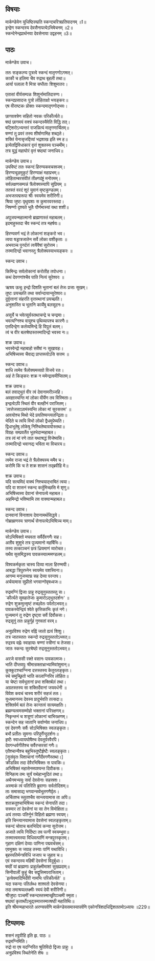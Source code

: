 
## विषयाः

मार्कण्डेयेन युधिष्ठिरम्प्रति स्कन्दचरित्रप्रतिपादनम् ॥1॥  
इन्द्रेण स्कन्दस्य देवसैनापत्येऽभिषेचनम् ॥2॥  
स्कन्देनेन्द्रप्रार्थनया देवसेनाया उद्वहनम् ॥3॥  

## पाठः



मार्कण्डेय उवाच।  

ततः सङ्कल्प्य पुत्रत्वे स्कन्दं मातृगणोऽगमत्।  
काकी च हलिमा चैव रुद्राथ बृहली तथा॥  
आर्या पलाला वै मित्रा सप्तैताः शिशुमातरः।  

एतासां वीर्यसम्पन्नः शिशुर्नामातिदारुणः।  
स्कन्दप्रसादजः पुत्रो लोहिताक्षो भयङ्करः॥  
एष वीराष्टकः प्रोक्तः स्कन्दमातृगणोद्भवः।  

छागवक्त्रेण सहितो नवकः परिकीर्त्यते॥  
षष्ठं छागमयं वक्त्रं स्कन्दस्यैवेति विद्धि तत्।  
षट्शिरोऽभ्यन्तरं राजन्नित्यं मातृगणार्चितम्॥  
षण्णां तु प्रवरं तस्य शीर्षाणामिह शब्द्यते।  
शक्तिं येनासृजद्दिव्यां भद्रशाख इति स्म ह॥  
इत्येतद्विविधाकारं वृत्तं शुक्लस्य पञ्चमीम्।  
तत्र युद्धं महाघोरं वृत्तं षष्ठ्यां जनाधिप॥  

मार्कण्डेय उवाच॥  
उपविष्टं ततः स्कन्दं हिरण्यकवचस्रजम्।  
हिरण्यचूडमुकुटं हिरण्याक्षं महाप्रभम्॥  
लोहिताम्बरसंवीतं तीक्ष्णदंष्ट्रं मनोरमम्।  
सर्वलक्षणसम्पन्नं त्रैलोक्यस्यापि सुप्रियम् ॥  
ततस्तं वरदं शूरं युवानं मृष्टकुण्डलम्।  
अभजत्पद्मरूपा श्रीः स्वयमेव शरीरिणी॥  
श्रिया जुष्टः पृथुयशाः स कुमारवरस्तदा।  
निषण्णो दृश्यते भूतैः पौर्णमास्यां यथा शशी॥  

अपूजयन्महात्मानो ब्राह्मणास्तं महाबलम्।  
इदमाहुस्तदा चैव स्कन्दं तत्र महर्षयः॥  

हिरण्यवर्ण भद्रं ते लोकानां शङ्करो भव।  
त्वया षड्रात्रजातेन सर्वे लोका वशीकृताः ॥  
अभयञ्च पुनर्दत्तं त्वयैवैषां सुरोत्तम।  
तस्मादिन्द्रो भवानस्तु त्रैलोक्यस्याभयङ्करः ॥  


स्कन्द उवाच।  

किमिन्द्रः सर्वलोकानां करोतीह तपोधनाः।  
कथं देवगणांश्चैव पाति नित्यं सुरेश्वरः ॥  

ऋषय ऊचुः
इन्द्रो दिशति भूतानां बलं तेजः प्रजाः सुखम्।  
तुष्टः प्रयच्छति तथा सर्वान्दायान्सुरेश्वरः॥  
दुर्वृत्तानां संहरति वृत्तस्थानां प्रयच्छति।  
अनुशास्ति च भूतानि कार्येषु बलसूदनः॥  

असूर्ये च भवेत्सूर्यस्तथाचन्द्रे च चन्द्रमाः।  
भवत्यग्निश्च वायुश्च पृथिव्यापश्च कारणैः॥  
एतदिन्द्रेण कर्तव्यमिन्द्रे हि विपुलं बलम्।  
त्वं च वीर बलश्रेष्ठस्तस्मादिन्द्रो भवस्व नः॥  

शक्र उवाच॥  
भवस्वेन्द्रो महाबाहो सर्वेषां नः सुखावहः।  
अभिषिच्यस्व चैवाद्य प्राप्तरूपोऽसि सत्तम ॥  

स्कन्द उवाच॥  
शाधि त्वमेव त्रैलोक्यमव्यग्रो विजये रतः।  
अहं ते किङ्करः शक्र न ममेन्द्रत्वमीप्सितम्॥  

शक्र उवाच॥  
बलं तवाद्भुतं वीर त्वं देवानामरीञ्जहि।  
अवज्ञास्यन्ति मां लोका वीर्येण तव विस्मिताः॥  
इन्द्रत्वेऽपि स्थितं वीर बलहीनं पराजितम्।  
`त्वत्तेजसाऽवमंस्यन्ति लोका मां सुरसत्तम' ॥  
आवयोश्च मिथो भेदे प्रयतिष्यन्त्यतन्द्रिताः॥  
भेदिते च त्वयि विभो लोको द्वैधमुपेष्यति।  
द्विधाभूतेषु लोकेषु निश्चितेष्वावयोस्तथा॥  
विग्रहः सम्प्रवर्तेत भूतभेदान्महाबल।  
तत्र त्वं मां रणे तात यथाश्रद्धं विजेष्यसि।  
तस्मादिन्द्रो भवानद्य भविता मा विचारय॥  

स्कन्द उवाच॥  
त्वमेव राजा भद्रं ते त्रैलोक्यस्य ममैव च।  
करोमि किं च ते शक्र शासनं तद्ब्रवीहि मे॥  

शक्र उवाच॥  
यदि सत्यमिदं वाक्यं निश्चयाद्भाषितं त्वया।  
यदि वा शासनं स्कन्द कर्तुमिच्छसि मे शृणु॥  
अभिषिच्यस्व देवानां सेनापत्ये महाबल।  
अहमिन्द्रो भविष्यामि तव वाक्यान्महाबल॥  

स्कन्द उवाच।  
दानवानां विनाशाय देवानामर्थसिद्धये।  
गोब्राह्मणस्य त्राणार्थं सेनापत्येऽभिषिञ्च माम्॥  

मार्कण्डेय उवाच।  
सोऽभिषिक्तो मघवता सर्वैर्देवगणैः सह।  
अतीव शुशुभे तत्र पूज्यमानो महर्षिभिः॥  
तस्य तत्काञ्चनं छत्रं ध्रियमाणं व्यरोचत।  
यथैव सुसमिद्धस्य पावकस्यात्ममण्डलम्॥  

विश्वकर्मकृता चास्य दिव्या माला हिरण्मयी।  
आबद्धा त्रिपुरघ्नेन स्वयमेव यशस्विना॥  
आगम्य मनुजव्याघ्र सह देव्या परन्तप।  
अर्चयामास सुप्रीतो भगवान्गोवृषध्वजः॥  

रुद्रमग्निं द्विजाः प्राहू रुद्रसूनुस्ततस्तु सः।  
`कीर्त्यते सुमहातेजाः कुमारोऽद्भुतदर्शनः' ॥  
रुद्रेण शुक्रमुत्सृष्टं तच्छ्वेतः पर्वतोऽभवत्॥  
पावकस्येन्द्रियं श्वेते कृत्तिकाभिः कृतं नगे।  
पूज्यमानं तु रुद्रेण दृष्ट्वा सर्वे दिवौकसः।  
रुद्रसूनुं ततः प्राहुर्गुहं गुणवतां वरम्॥  

अनुप्रविश्य रुद्रेण वह्निं जातो ह्ययं शिशुः।  
तत्र जातस्ततः स्कन्दो रुद्रसूनुस्ततोऽभवत्॥  
रुद्रस्य वह्नेः स्वाहायाः षण्णां स्त्रीणां च तेजसा।  
जातः स्कन्दः सुरश्रेष्ठो रुद्रसूनुस्ततोऽभवत्॥  

अरजे वाससी रक्ते वसानः पावकात्मजः।  
भाति दीप्तवपुः श्रीमान्रक्ताभ्राभ्यामिवांशुमान्॥  
कुक्कुटश्चाग्निना दत्तस्तस्य केतुरलङ्कृतः।  
रथे समुच्छ्रितो भाति कालाग्निरिव लोहितः॥  
या चेष्टा सर्वभूतानां प्रभा शक्तिर्बलं तथा।  
अग्रतस्तस्य सा शक्तिर्देवानां जयवर्धनी ॥  
विवेश कवचं चास्य शरीरं सहजं ततः।  
युध्यमानस्य देवस्य प्रादुर्भवति तत्सदा॥  
शक्तिर्वर्म बलं तेजः कान्तत्वं सत्यमक्षतिः।  
ब्रह्मण्यत्वमसम्मोहो भक्तानां परिरक्षणम्॥  
निकृन्तनं च शत्रूणां लोकानां चाभिरक्षणम्।  
स्कन्देन सह जातानि सर्वाण्येव जनाधिप॥  
एवं देवगणैः सर्वैः सोऽभिषिक्तः स्वलङ्कृतः।  
बभौ प्रतीतः सुमनाः परिपूर्णेन्दुदर्शनः॥  
इष्टैः स्वाध्यायघोषैश्च देवतूर्यरवैरपि।  
देवगन्धर्वगीतैश्च सर्वैरप्सरसां गणैः॥  
एतैश्चान्यैश्च बहुभिस्तुष्टैर्हृष्टैः स्वलङ्कृतः।  
\[सुसंवृतः पिशाचानां गणैर्देवगणैस्तथा।\]  
क्रीडन्निव तदा देवैरभिषिक्तः स पावकिः॥  
अभिषिक्तं महासेनमपश्यन्त दिवौकसः।  
विनिहत्य तमः सूर्यं यथेहाभ्युदितं तथा॥  
अथैनमभ्ययुः सर्वा देवसेनाः सहस्रशः।  
अस्माकं त्वं पतिरिति ब्रुवाणाः सर्वतोदिशम्॥  
ताः समासाद्य भगवान्सर्वभूतगणैर्वृतः।  
अर्चितश्च स्तुतश्चैव सान्त्वयामास ता अपि॥  
शतक्रतुश्चाभिषिच्य स्कन्दं सेनापतिं तदा।  
सस्मार तां देवसेनां या सा तेन विमोक्षिता॥  
अयं तस्याः पतिर्नूनं विहितो ब्रह्मणा स्वयम्।  
इति चिन्त्यानयामास देवसेनां स्वलङ्कृताम्॥  
स्कन्दं चोवाच बलभिदियं कन्या सुरोत्तम।  
अजाते त्वयि निर्दिष्टा तव पत्नी स्वयम्भुवा॥  
तस्मात्त्वमस्या विधिवत्पाणिं मन्त्रपुरस्कृतम्।  
गृहाण दक्षिणं देव्याः पाणिना पद्मवर्चसम्॥  
एवमुक्तः स जग्राह तस्याः पाणिं यथाविधि।  
बृहस्पतिर्मन्त्रविधिं जजाप च जुहाव च॥  
एवं स्कन्दस्य महिषीं देवसेनां विदुर्बुधाः।  
षष्ठीं यां ब्राह्मणाः प्राहुर्लक्ष्मीमाशां सुखप्रदाम्॥  
सिनीवालीं कुहूं चैव सद्वृत्तिमपराजिताम्।  
`इत्येवमादिभिर्देवी नामभिः परिकीर्त्यते' ॥  
यदा स्कन्दः पतिर्लब्धः शाश्वतो देवसेनया।  
तदा तमाश्रयल्लक्ष्मीः स्वयं देवी शरीरिणी॥  
श्रीजुष्टः पञ्चमीं स्कन्दस्तस्माच्छ्रीपञ्चमी स्मृता।  
षष्ठ्यां कृतार्थोऽभूद्यस्मात्तस्मात्षष्ठी महातिथिः॥  
इति श्रीमन्महाभारते अरण्यपर्वणि मार्कण्डेयसमास्यापर्वणि एकोनत्रिंशदधिद्विशततमोऽध्यायः ॥229॥  

## टिप्पणयः

शसनं तद्द्रवीहि इति झ. पाठः ॥  
रुद्रमग्निमिति।  
रुद्रो वा एष यदग्निरित श्रुतिविदो द्विजाः प्राहुः ॥  
अनुप्रविश्य स्थितेनेति शेषः ॥  
